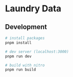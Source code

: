 # Laundry Data

## Development

```bash
# install packages
pnpm install

# dev server (localhost:3000)
pnpm run dev

# build with nitro
pnpm run build

```
